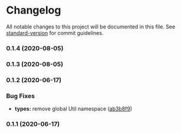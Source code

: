 # Changelog

All notable changes to this project will be documented in this file. See [standard-version](https://github.com/conventional-changelog/standard-version) for commit guidelines.

### 0.1.4 (2020-08-05)

### 0.1.3 (2020-08-05)

### 0.1.2 (2020-06-17)


### Bug Fixes

* **types:** remove global Util namespace ([ab3b8f9](https://github.com/Tomisiak/jsonapi-builder/commit/ab3b8f930fa873a59cb1c44e6b5a5a2d0a29529c))

### 0.1.1 (2020-06-17)
